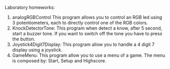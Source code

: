 Laboratory homeworks:
1) analogRGBControl 
This program allows you to control an RGB led using 3 potentiometers, each to directly control one of the RGB colors.
2) KnockDetectorTone:
This program when detect a know, after 5 second, start a buzzer tone. If you want to switch off the tone you have to press the button.
3) Joystick4Digit7Display:
This program allow you to handle a 4 digit 7 display using a joystick.
4) GameMenu:
This program allow you to use a menu of a game. The menu is composed by: Start, Setup and Highscore.
